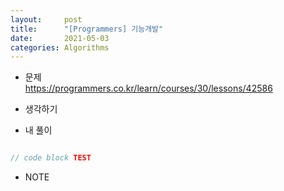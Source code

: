```yaml
---
layout:     post
title:      "[Programmers] 기능개발"
date:       2021-05-03
categories: Algorithms
---
```


* 문제<br/>
<a href="https://programmers.co.kr/learn/courses/30/lessons/42586">https://programmers.co.kr/learn/courses/30/lessons/42586</a>

* 생각하기

* 내 풀이

```java

// code block TEST

```

* <span class="red">NOTE</span>
